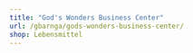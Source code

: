 ```yaml
---
title: "God's Wonders Business Center"
url: /gbarnga/gods-wonders-business-center/
shop: Lebensmittel
---
```


